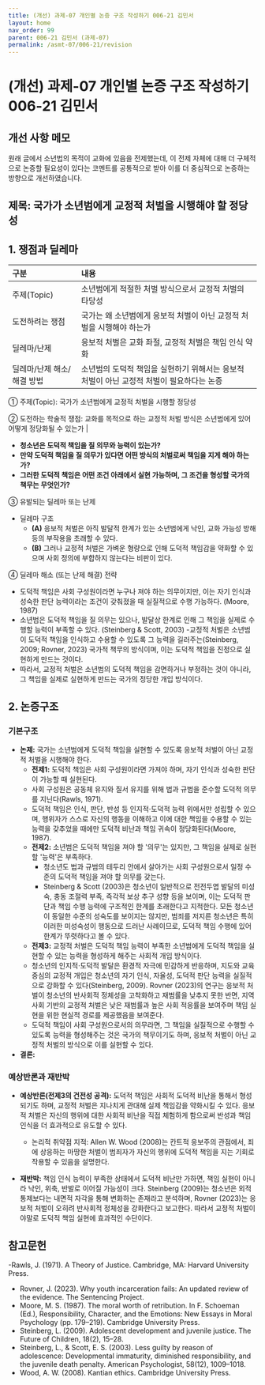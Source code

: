 ```yaml
---
title: (개선) 과제-07 개인별 논증 구조 작성하기 006-21 김민서
layout: home
nav_order: 99
parent: 006-21 김민서 (과제-07)
permalink: /asmt-07/006-21/revision
---
```


# (개선) 과제-07 개인별 논증 구조 작성하기 006-21 김민서

## 개선 사항 메모

원래 글에서 소년법의 목적이 교화에 있음을 전제했는데, 이 전제 자체에 대해 더 구체적으로 논증할 필요성이 있다는 코멘트를 공통적으로 받아 이를 더 중심적으로 논증하는 방향으로 개선하였습니다.

## 제목: 국가가 소년범에게 교정적 처벌을 시행해야 할 정당성

## 1. 쟁점과 딜레마

| 구분 | 내용 |
|:---|:---|
| 주제(Topic) | 소년범에게 적절한 처벌 방식으로서 교정적 처벌의 타당성 |
| 도전하려는 쟁점 | 국가는 왜 소년범에게 응보적 처벌이 아닌 교정적 처벌을 시행해야 하는가 |
| 딜레마/난제 | 응보적 처벌은 교화 좌절, 교정적 처벌은 책임 인식 약화 |
| 딜레마/난제 해소/해결 방법 | 소년범의 도덕적 책임을 실현하기 위해서는 응보적 처벌이 아닌 교정적 처벌이 필요하다는 논증 |

① 주제(Topic): 국가가 소년범에게 교정적 처벌을 시행할 정당성

② 도전하는 학술적 쟁점: 교화를 목적으로 하는 교정적 처벌 방식은 소년범에게 있어 어떻게 정당화될 수 있는가 |
 
- **청소년은 도덕적 책임을 질 의무와 능력이 있는가?**  
- **만약 도덕적 책임을 질 의무가 있다면 어떤 방식의 처벌로써 책임을 지게 해야 하는가?**  
- **그러한 도덕적 책임은 어떤 조건 아래에서 실현 가능하며, 그 조건을 형성할 국가의 책무는 무엇인가?**

③ 유발되는 딜레마 또는 난제

- 딜레마 구조
  - **(A)** 응보적 처벌은 아직 발달적 한계가 있는 소년범에게 낙인, 교화 가능성 방해 등의 부작용을 초래할 수 있다.
  - **(B)** 그러나 교정적 처벌은 가벼운 형량으로 인해 도덕적 책임감을 약화할 수 있으며 사회 정의에 부합하지 않는다는 비판이 있다.

④ 딜레마 해소 (또는 난제 해결) 전략

- 도덕적 책임은 사회 구성원이라면 누구나 져야 하는 의무이지만, 이는 자기 인식과 성숙한 판단 능력이라는 조건이 갖춰졌을 때 실질적으로 수행 가능하다. (Moore, 1987)
- 소년범은 도덕적 책임을 질 의무는 있으나, 발달상 한계로 인해 그 책임을 실제로 수행할 능력이 부족할 수 있다. (Steinberg & Scott, 2003)
-교정적 처벌은 소년범이 도덕적 책임을 인식하고 수용할 수 있도록 그 능력을 길러주는(Steinberg, 2009; Rovner, 2023) 국가적 책무의 방식이며, 이는 도덕적 책임을 진정으로 실현하게 만드는 것이다.
- 따라서, 교정적 처벌은 소년범의 도덕적 책임을 감면하거나 부정하는 것이 아니라, 그 책임을 실제로 실현하게 만드는 국가의 정당한 개입 방식이다.

## 2. 논증구조

### 기본구조

- **논제:** 국가는 소년범에게 도덕적 책임을 실현할 수 있도록 응보적 처벌이 아닌 교정적 처벌을 시행해야 한다.
  - **전제1:** 도덕적 책임은 사회 구성원이라면 가져야 하며, 자기 인식과 성숙한 판단이 가능할 때 실현된다.
   - 사회 구성원은 공동체 유지와 질서 유지를 위해 법과 규범을 준수할 도덕적 의무를 지닌다(Rawls, 1971).
   - 도덕적 책임은 인식, 판단, 반성 등 인지적·도덕적 능력 위에서만 성립할 수 있으며, 행위자가 스스로 자신의 행동을 이해하고 이에 대한 책임을 수용할 수 있는 능력을 갖추었을 때에만 도덕적 비난과 책임 귀속이 정당화된다(Moore, 1987).	
  - **전제2:** 소년범은 도덕적 책임을 져야 할 '의무'는 있지만, 그 책임을 실제로 실현할 '능력'은 부족하다.
    - 청소년도 법과 규범의 테두리 안에서 살아가는 사회 구성원으로서 일정 수준의 도덕적 책임을 져야 할 의무를 갖는다.
    - Steinberg & Scott (2003)은 청소년이 일반적으로 전전두엽 발달의 미성숙, 충동 조절력 부족, 즉각적 보상 추구 성향 등을 보이며, 이는 도덕적 판단과 책임 수행 능력에 구조적인 한계를 초래한다고 지적한다. 모든 청소년이 동일한 수준의 성숙도를 보이지는 않지만, 범죄를 저지른 청소년은 특히 이러한 미성숙성이 행동으로 드러난 사례이므로, 도덕적 책임 수행에 있어 한계가 뚜렷하다고 볼 수 있다.
  - **전제3:** 교정적 처벌은 도덕적 책임 능력이 부족한 소년범에게 도덕적 책임을 실현할 수 있는 능력을 형성하게 해주는 사회적 개입 방식이다.
  - 청소년의 인지적·도덕적 발달은 환경적 자극에 민감하게 반응하며, 지도와 교육 중심의 교정적 개입은 청소년의 자기 인식, 자율성, 도덕적 판단 능력을 실질적으로 강화할 수 있다(Steinberg, 2009). Rovner (2023)의 연구는 응보적 처벌이 청소년의 반사회적 정체성을 고착화하고 재범률을 낮추지 못한 반면, 지역사회 기반의 교정적 처벌은 낮은 재범률과 높은 사회 적응률을 보여주며 책임 실현을 위한 현실적 경로를 제공했음을 보여준다.      
  - 도덕적 책임이 사회 구성원으로서의 의무라면, 그 책임을 실질적으로 수행할 수 있도록 능력을 형성해주는 것은 국가의 책무이기도 하며, 응보적 처벌이 아닌 교정적 처벌의 방식으로 이를 실현할 수 있다.
- **결론:** 
 

### 예상반론과 재반박

- **예상반론(전제3의 건전성 공격):** 도덕적 책임은 사회적 도덕적 비난을 통해서 형성되기도 하며, 교정적 처벌은 지나치게 관대해 실제 책임감을 약화시킬 수 있다. 응보적 처벌은 자신의 행위에 대한 사회적 비난을 직접 체험하게 함으로써 반성과 책임 인식을 더 효과적으로 유도할 수 있다.
  - 논리적 취약점 지적: Allen W. Wood (2008)는 칸트적 응보주의 관점에서, 죄에 상응하는 마땅한 처벌이 범죄자가 자신의 행위에 도덕적 책임을 지는 기회로 작용할 수 있음을 설명한다.

- **재반박:** 책임 인식 능력이 부족한 상태에서 도덕적 비난만 가하면, 책임 실현이 아니라 낙인, 위축, 반발로 이어질 가능성이 크다. Steinberg (2009)는 청소년은 외적 통제보다는 내면적 자각을 통해 변화하는 존재라고 분석하며, Rovner (2023)는 응보적 처벌이 오히려 반사회적 정체성을 강화한다고 보고한다. 따라서 교정적 처벌이야말로 도덕적 책임 실현에 효과적인 수단이다.

## 참고문헌

-Rawls, J. (1971). A Theory of Justice. Cambridge, MA: Harvard University Press.
- Rovner, J. (2023). Why youth incarceration fails: An updated review of the evidence. The Sentencing Project.
- Moore, M. S. (1987). The moral worth of retribution. In F. Schoeman (Ed.), Responsibility, Character, and the Emotions: New Essays in Moral Psychology (pp. 179–219). Cambridge University Press.
- Steinberg, L. (2009). Adolescent development and juvenile justice. The Future of Children, 18(2), 15–28.
- Steinberg, L., & Scott, E. S. (2003). Less guilty by reason of adolescence: Developmental immaturity, diminished responsibility, and the juvenile death penalty. American Psychologist, 58(12), 1009–1018.
- Wood, A. W. (2008). Kantian ethics. Cambridge University Press.

